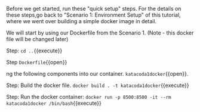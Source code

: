 Before we get started, run these "quick setup" steps.  For the details on these steps,go back to "Scenario 1: Environment Setup" of this tutorial, where we went over building a simple docker image in detail.    

We will start by using our Dockerfile from the Scenario 1.
(Note - this docker file will be changed later)

Step:
`cd ..`{{execute}}

Step
`Dockerfile`{{open}}

ng the following components into our container.
`katacoda1docker`{{open}}.

Step:
Build the docker file. 
`docker build . -t katacoda1docker`{{execute}}

Step:
Run the docker container:
`docker run -p 8500:8500 -it --rm katacoda1docker /bin/bash`{{execute}}
